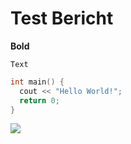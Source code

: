 # Test Bericht

**Bold**

`Text`

```c++
int main() {
  cout << "Hello World!";
  return 0;
}
```
[](https://upload.wikimedia.org/wikipedia/de/2/21/HTL_Braunau_Logo.svg)
![](https://upload.wikimedia.org/wikipedia/de/2/21/HTL_Braunau_Logo.svg)

